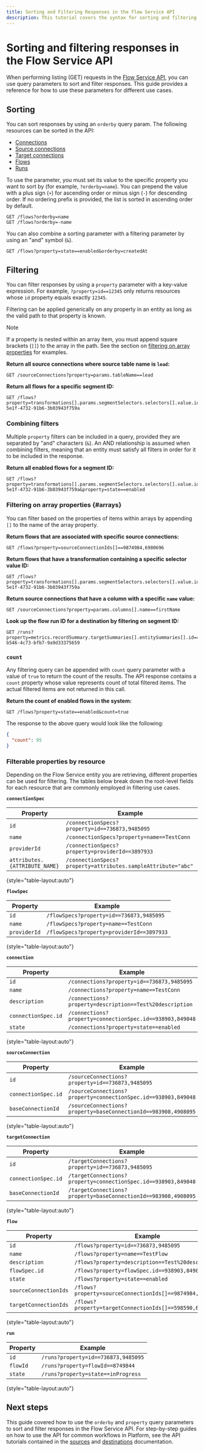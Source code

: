 ```yaml
---
title: Sorting and Filtering Responses in the Flow Service API
description: This tutorial covers the syntax for sorting and filtering using query parameters in the Flow Service API, including some advanced use cases.
---
```

# Sorting and filtering responses in the Flow Service API

When performing listing (GET) requests in the [Flow Service API](https://www.adobe.io/experience-platform-apis/references/flow-service/), you can use query parameters to sort and filter responses. This guide provides a reference for how to use these parameters for different use cases.

## Sorting

You can sort responses by using an `orderby` query param. The following resources can be sorted in the API:

* [Connections](https://www.adobe.io/experience-platform-apis/references/flow-service/#tag/Connections)
* [Source connections](https://www.adobe.io/experience-platform-apis/references/flow-service/#tag/Source-connections)
* [Target connections](https://www.adobe.io/experience-platform-apis/references/flow-service/#tag/Target-connections)
* [Flows](https://www.adobe.io/experience-platform-apis/references/flow-service/#tag/Flows)
* [Runs](https://www.adobe.io/experience-platform-apis/references/flow-service/#tag/Runs)

To use the parameter, you must set its value to the specific property you want to sort by (for example, `?orderby=name`). You can prepend the value with a plus sign (`+`) for ascending order or minus sign (`-`) for descending order. If no ordering prefix is provided, the list is sorted in ascending order by default.

```http
GET /flows?orderby=name
GET /flows?orderby=-name
```

You can also combine a sorting parameter with a filtering parameter by using an "and" symbol (`&`).

```http
GET /flows?property=state==enabled&orderby=createdAt
```

## Filtering

You can filter responses by using a `property` parameter with a key-value expression. For example, `?property=id==12345` only returns resources whose `id` property equals exactly `12345`.

Filtering can be applied generically on any property in an entity as long as the valid path to that property is known.

>[!NOTE]
>
>If a property is nested within an array item, you must append square brackets (`[]`) to the array in the path. See the section on [filtering on array properties](#arrays) for examples.

**Return all source connections where source table name is `lead`:**

```http
GET /sourceConnections?property=params.tableName==lead
```

**Return all flows for a specific segment ID:**

```http
GET /flows?property=transformations[].params.segmentSelectors.selectors[].value.id==5722a16f-5e1f-4732-91b6-3b03943f759a
```

### Combining filters

Multiple `property` filters can be included in a query, provided they are separated by "and" characters (`&`). An AND relationship is assumed when combining filters, meaning that an entity must satisfy all filters in order for it to be included in the response.

**Return all enabled flows for a segment ID:**

```http
GET /flows?property=transformations[].params.segmentSelectors.selectors[].value.id==5722a16f-5e1f-4732-91b6-3b03943f759a&property=state==enabled
```

### Filtering on array properties {#arrays}

You can filter based on the properties of items within arrays by appending `[]` to the name of the array property.

**Return flows that are associated with specific source connections:**

```http
GET /flows?property=sourceConnectionIds[]==9874984,6980696
```

**Return flows that have a transformation containing a specific selector value ID:**

```http
GET /flows?property=transformations[].params.segmentSelectors.selectors[].value.id==5722a16f-5e1f-4732-91b6-3b03943f759a
```

**Return source connections that have a column with a specific `name` value:**

```http
GET /sourceConnections?property=params.columns[].name==firstName
```

**Look up the flow run ID for a destination by filtering on segment ID:**

```http
GET /runs?property=metrics.recordSummary.targetSummaries[].entitySummaries[].id==segment:068d6e2c-b546-4c73-bfb7-9a9d33375659
```

### `count`

Any filtering query can be appended with `count` query parameter with a value of `true` to return the count of the results. The API response contains a `count` property whose value represents count of total filtered items. The actual filtered items are not returned in this call.

**Return the count of enabled flows in the system:**

```http
GET /flows?property=state==enabled&count=true
```

The response to the above query would look like the following:

```json
{
  "count": 95
}
```

### Filterable properties by resource

Depending on the Flow Service entity you are retrieving, different properties can be used for filtering. The tables below break down the root-level fields for each resource that are commonly employed in filtering use cases.

**`connectionSpec`**

| Property | Example |
| --- | --- |
| `id` | `/connectionSpecs?property=id==736873,9485095` |
| `name` | `/connectionSpecs?property=name==TestConn` |
| `providerId` | `/connectionSpecs?property=providerId==3897933` |
| `attributes.{ATTRIBUTE_NAME}` | `/connectionSpecs?property=attributes.sampleAttribute="abc"` |

{style="table-layout:auto"}

**`flowSpec`**

| Property | Example |
| --- | --- |
| `id` | `/flowSpecs?property=id==736873,9485095` |
| `name` | `/flowSpecs?property=name==TestConn` |
| `providerId` | `/flowSpecs?property=providerId==3897933` |

{style="table-layout:auto"}

**`connection`**

| Property | Example |
| --- | --- |
| `id` | `/connections?property=id==736873,9485095` |
| `name` | `/connections?property=name==TestConn` |
| `description` | `/connections?property=description==Test%20description` |
| `connectionSpec.id` | `/connections?property=connectionSpec.id==938903,849048` |
| `state` | `/connections?property=state==enabled` |

{style="table-layout:auto"}

**`sourceConnection`**

| Property | Example |
| --- | --- |
| `id` | `/sourceConnections?property=id==736873,9485095` |
| `connectionSpec.id` | `/sourceConnections?property=connectionSpec.id==938903,849048` |
| `baseConnectionId` | `/sourceConnections?property=baseConnectionId==983908,4908095` |

{style="table-layout:auto"}

**`targetConnection`**

| Property | Example |
| --- | --- |
| `id` | `/targetConnections?property=id==736873,9485095` |
| `connectionSpec.id` | `/targetConnections?property=connectionSpec.id==938903,849048` |
| `baseConnectionId` | `/targetConnections?property=baseConnectionId==983908,4908095` |

{style="table-layout:auto"}

**`flow`**

| Property | Example |
| --- | --- |
| `id` | `/flows?property=id==736873,9485095` |
| `name` | `/flows?property=name==TestFlow` |
| `description` | `/flows?property=description==Test%20description` |
| `flowSpec.id` | `/flows?property=flowSpec.id==938903,849048` |
| `state` | `/flows?property=state==enabled` |
| `sourceConnectionIds` | `/flows?property=sourceConnectionIds[]==9874984,6980696` |
| `targetConnectionIds` | `/flows?property=targetConnectionIds[]==598590,690666` |

{style="table-layout:auto"}

**`run`**

| Property | Example |
| --- | --- |
| `id` | `/runs?property=id==736873,9485095` |
| `flowId` | `/runs?property=flowId==8749844` |
| `state` | `/runs?property=state==inProgress` |

{style="table-layout:auto"}

## Next steps

This guide covered how to use the `orderby` and `property` query parameters to sort and filter responses in the Flow Service API. For step-by-step guides on how to use the API for common workflows in Platform, see the API tutorials contained in the [sources](../../sources/home.md) and [destinations](../../destinations/home.md) documentation.
